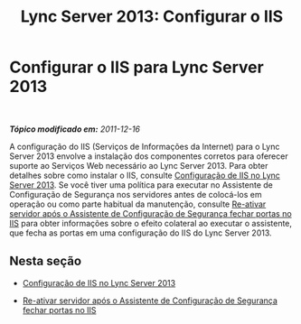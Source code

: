 ﻿---
title: 'Lync Server 2013: Configurar o IIS'
TOCTitle: Configurar o IIS
ms:assetid: bc4ae8cc-ec0c-42f1-9034-058930e530d6
ms:mtpsurl: https://technet.microsoft.com/pt-br/library/Gg412918(v=OCS.15)
ms:contentKeyID: 49307949
ms.date: 05/19/2016
mtps_version: v=OCS.15
ms.translationtype: HT
---

# Configurar o IIS para Lync Server 2013

 

_**Tópico modificado em:** 2011-12-16_

A configuração do IIS (Serviços de Informações da Internet) para o Lync Server 2013 envolve a instalação dos componentes corretos para oferecer suporte ao Serviços Web necessário ao Lync Server 2013. Para obter detalhes sobre como instalar o IIS, consulte [Configuração de IIS no Lync Server 2013](lync-server-2013-iis-configuration.md). Se você tiver uma política para executar no Assistente de Configuração de Segurança nos servidores antes de colocá-los em operação ou como parte habitual da manutenção, consulte [Re-ativar servidor após o Assistente de Configuração de Segurança fechar portas no IIS](lync-server-2013-re-activate-server-after-security-configuration-wizard-closes-ports-in-iis.md) para obter informações sobre o efeito colateral ao executar o assistente, que fecha as portas em uma configuração do IIS do Lync Server 2013.

## Nesta seção

  - [Configuração de IIS no Lync Server 2013](lync-server-2013-iis-configuration.md)

  - [Re-ativar servidor após o Assistente de Configuração de Segurança fechar portas no IIS](lync-server-2013-re-activate-server-after-security-configuration-wizard-closes-ports-in-iis.md)

